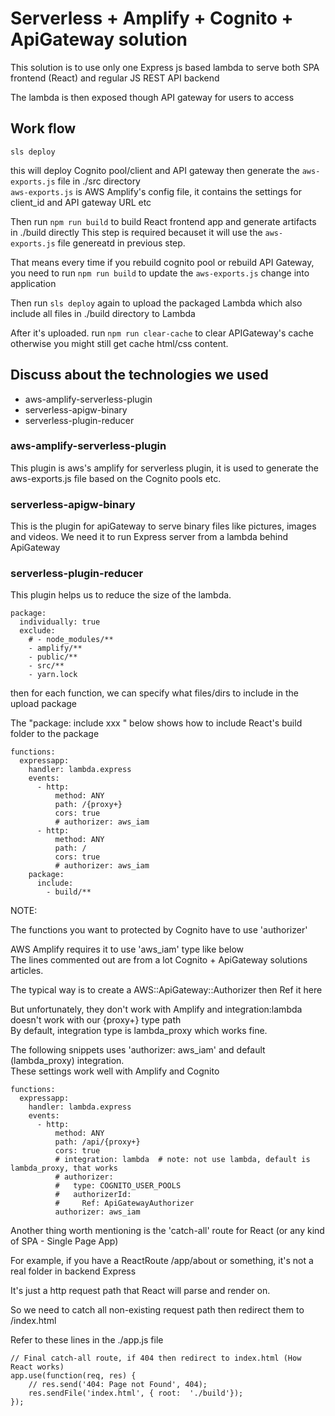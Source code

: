 # Serverless + Amplify + Cognito + ApiGateway solution

This solution is to use only one Express js based lambda to serve both SPA frontend (React) and regular JS REST API backend

The lambda is then exposed though API gateway for users to access

## Work flow

```
sls deploy
```
this will deploy Cognito pool/client and API gateway then generate the `aws-exports.js` file in ./src directory  
`aws-exports.js` is AWS Amplify's config file, it contains the settings for client_id and API gateway URL etc

Then run `npm run build` to build React frontend app and generate artifacts in ./build directly
This step is required becauset it will use the `aws-exports.js` file genereatd in previous step.

That means every time if you rebuild cognito pool or rebuild API Gateway, you need to run `npm run build` to update the `aws-exports.js` change into application

Then run `sls deploy` again to upload the packaged Lambda which also include all files in ./build directory to Lambda

After it's uploaded. run `npm run clear-cache` to clear APIGateway's cache otherwise you might still get cache html/css content.


## Discuss about the technologies we used

  - aws-amplify-serverless-plugin
  - serverless-apigw-binary
  - serverless-plugin-reducer

### aws-amplify-serverless-plugin

This plugin is aws's amplify for serverless plugin, it is used to generate the aws-exports.js file based on the Cognito pools etc.

### serverless-apigw-binary

This is the plugin for apiGateway to serve binary files like pictures, images and videos. We need it to run Express server from a lambda behind ApiGateway

### serverless-plugin-reducer

This plugin helps us to reduce the size of the lambda.
```
package:
  individually: true
  exclude:
    # - node_modules/**
    - amplify/**
    - public/**
    - src/**
    - yarn.lock
```
then for each function, we can specify what files/dirs to include in the upload package

The "package: include xxx " below shows how to include React's build folder to the package
```
functions:
  expressapp:
    handler: lambda.express
    events:
      - http:
          method: ANY 
          path: /{proxy+}
          cors: true
          # authorizer: aws_iam
      - http:
          method: ANY 
          path: /
          cors: true
          # authorizer: aws_iam
    package:
      include:
        - build/**
```

NOTE:

The functions you want to protected by Cognito have to use 'authorizer'

AWS Amplify requires it to use 'aws_iam' type like below  
The lines commented out are from a lot Cognito + ApiGateway solutions articles.  

The typical way is to create a AWS::ApiGateway::Authorizer then Ref it here

But unfortunately, they don't work with Amplify and integration:lambda doesn't work with our {proxy+} type path  
By default, integration type is lambda_proxy which works fine.

The following snippets uses 'authorizer: aws_iam' and default (lambda_proxy) integration.  
These settings work well with Amplify and Cognito  
```
functions:
  expressapp:
    handler: lambda.express
    events:
      - http: 
          method: ANY 
          path: /api/{proxy+}
          cors: true
          # integration: lambda  # note: not use lambda, default is lambda_proxy, that works
          # authorizer:
          #   type: COGNITO_USER_POOLS
          #   authorizerId:
          #     Ref: ApiGatewayAuthorizer
          authorizer: aws_iam
```

Another thing worth mentioning is the 'catch-all' route for React (or any kind of SPA - Single Page App)

For example, if you have a ReactRoute /app/about or something, it's not a real folder in backend Express

It's just a http request path that React will parse and render on.  

So we need to catch all non-existing request path then redirect them to /index.html

Refer to these lines in the ./app.js file
```
// Final catch-all route, if 404 then redirect to index.html (How React works)
app.use(function(req, res) {
    // res.send('404: Page not Found', 404);
    res.sendFile('index.html', { root:  './build'});
});
```